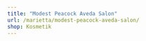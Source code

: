 ```yaml
---
title: "Modest Peacock Aveda Salon"
url: /marietta/modest-peacock-aveda-salon/
shop: Kosmetik
---
```

